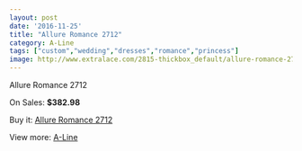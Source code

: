 ```yaml
---
layout: post
date: '2016-11-25'
title: "Allure Romance 2712"
category: A-Line
tags: ["custom","wedding","dresses","romance","princess"]
image: http://www.extralace.com/2815-thickbox_default/allure-romance-2712.jpg
---
```

Allure Romance 2712

On Sales: **$382.98**
<a href="https://www.extralace.com/a-line/1338-allure-romance-2712.html"><amp-img layout="responsive" width="600" height="600" src="//www.extralace.com/2815-thickbox_default/allure-romance-2712.jpg" alt="Allure Romance 2712 0" /></a>
<a href="https://www.extralace.com/a-line/1338-allure-romance-2712.html"><amp-img layout="responsive" width="600" height="600" src="//www.extralace.com/2818-thickbox_default/allure-romance-2712.jpg" alt="Allure Romance 2712 1" /></a>
<a href="https://www.extralace.com/a-line/1338-allure-romance-2712.html"><amp-img layout="responsive" width="600" height="600" src="//www.extralace.com/2817-thickbox_default/allure-romance-2712.jpg" alt="Allure Romance 2712 2" /></a>
<a href="https://www.extralace.com/a-line/1338-allure-romance-2712.html"><amp-img layout="responsive" width="600" height="600" src="//www.extralace.com/2816-thickbox_default/allure-romance-2712.jpg" alt="Allure Romance 2712 3" /></a>

Buy it: [Allure Romance 2712](https://www.extralace.com/a-line/1338-allure-romance-2712.html "Allure Romance 2712")

View more: [A-Line](https://www.extralace.com/2-a-line "A-Line")
